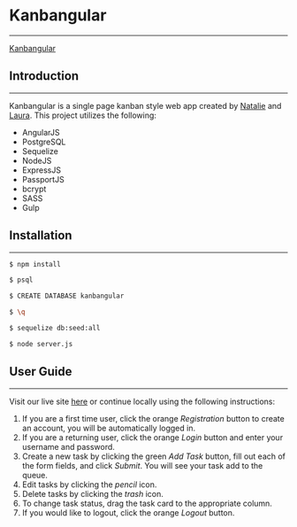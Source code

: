 # Kanbangular
---
[Kanbangular](https://dry-caverns-85168.herokuapp.com/)

## Introduction
---
Kanbangular is a single page kanban style web app created by [Natalie](www.github.com/nat-nat33) and [Laura](www.github.com/lauragonzalezzz).
This project utilizes the following:
- AngularJS
- PostgreSQL
- Sequelize
- NodeJS
- ExpressJS
- PassportJS
- bcrypt
- SASS
- Gulp

## Installation
---
```sh
$ npm install
```
```sh
$ psql
```
```sh
$ CREATE DATABASE kanbangular
```
```sh
$ \q
```
```sh
$ sequelize db:seed:all
```
```sh
$ node server.js
```

## User Guide
---
Visit our live site [here](https://dry-caverns-85168.herokuapp.com/) or continue locally using the following instructions:
1. If you are a first time user, click the orange *Registration* button to create an account, you will be automatically logged in.
2. If you are a returning user, click the orange *Login* button and enter your username and password.
3. Create a new task by clicking the green *Add Task* button, fill out each of the form fields, and click *Submit*. You will see your task add to the queue.
4. Edit tasks by clicking the *pencil* icon.
5. Delete tasks by clicking the *trash* icon.
6. To change task status, drag the task card to the appropriate column.
7. If you would like to logout, click the orange *Logout* button.

